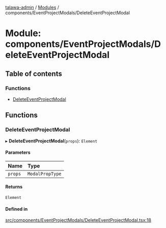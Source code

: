 [talawa-admin](../README.md) / [Modules](../modules.md) / components/EventProjectModals/DeleteEventProjectModal

# Module: components/EventProjectModals/DeleteEventProjectModal

## Table of contents

### Functions

- [DeleteEventProjectModal](components_EventProjectModals_DeleteEventProjectModal.md#deleteeventprojectmodal)

## Functions

### DeleteEventProjectModal

▸ **DeleteEventProjectModal**(`props`): `Element`

#### Parameters

| Name | Type |
| :------ | :------ |
| `props` | `ModalPropType` |

#### Returns

`Element`

#### Defined in

[src/components/EventProjectModals/DeleteEventProjectModal.tsx:18](https://github.com/chandel-aman/talawa-admin/blob/8321f36/src/components/EventProjectModals/DeleteEventProjectModal.tsx#L18)
